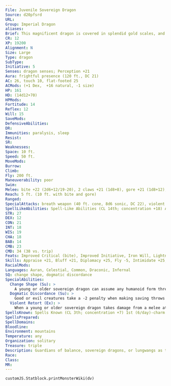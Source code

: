 ```yaml
---
File: Juvenile Sovereign Dragon
Source: d20pfsrd
URL: 
Group: Imperial Dragon
aliases: 
Brief: This magnificent dragon is covered in splendid gold scales, and horns jut from its head like a crown.
CR: 12
XP: 19200
Alignment: N
Size: Large
Type: dragon
SubType: 
Initiative: 5
Senses: dragon senses; Perception +21
Aura: frightful presence (120 ft., DC 21)
AC: 26, touch 10, flat-footed 25
ACMods: (+1 Dex,  +16 natural, -1 size)
HP: 161
HD: (14d12+70)
HPMods: 
Fortitude: 14
Reflex: 12
Will: 15
SaveMods: 
DefensiveAbilities: 
DR: 
Immunities: paralysis, sleep
Resist: 
SR: 
Weaknesses: 
Space: 10 ft.
Speed: 50 ft.
MoveMods: 
Burrow: 
Climb: 
Fly: 200 ft.
Maneuverability: poor
Swim: 
Melee: bite +22 (2d6+12/19-20), 2 claws +21 (1d8+8), gore +21 (1d8+12), tail slap +19 (1d8+12)
Reach: 5 ft. (10 ft. with bite and gore)
Ranged: 
SpecialAttacks: breath weapon (40 ft. cone, 8d6 sonic, DC 22), violent retort
SpellLikeAbilities: Spell-Like Abilities (CL 14th; concentration +18) At will-calm emotions (DC 16), detect evil/good
STR: 27
DEX: 12
CON: 21
INT: 18
WIS: 19
CHA: 18
BAB: 14
CMB: 23
CMD: 34 (38 vs. trip)
Feats: Improved Critical (bite), Improved Initiative, Iron Will, Lightning Reflexes, Multiattack, Persuasive, Weapon Focus (bite)
Skills: Appraise +21, Bluff +21, Diplomacy +25, Fly -5, Intimidate +25, Knowledge (arcana) +21, Knowledge (history) +21, Knowledge (nobility) +21, Perception +21, Sense Motive +21, Spellcraft +21
RacialMods: 
Languages: Auran, Celestial, Common, Draconic, Infernal
SQ: change shape, dogmatic discordance
SpecialAbilities:
  Change Shape (Su): >
    A young or older sovereign dragon can assume any humanoid form three times per day as polymorph.
  Dogmatic Discordance (Su): >
    Good or evil creatures take a -2 penalty when making saving throws against a sovereign dragon's spells, spell-like abilities, breath weapon, and aura.
  Violent Retort (Ex): >
    When a young or older sovereign dragon takes damage from a melee attack critical hit, it can, as an immediate action, make a claw or tail slap attack against the creature that made the critical hit.
SpellsKnown: Spells Known (CL 3th; concentration +7) 1st (6/day)-charm person (DC 15), color spray (DC 15), true strike 0 (at will)-daze (DC 14), detect magic, ghost sound, read magic, resistance
SpellsPrepared: 
SpellDomains: 
Bloodline: 
Environment: mountains
Temperature: any
Organization: solitary
Treasure: triple
Description: Guardians of balance, sovereign dragons, or lungwangs as they are also known, were placed in the skies by the gods themselves to safeguard harmony in the world.
Race: 
Class: 
MR: 
---
```

```dataviewjs
customJS.Statblock.printMonsterWiki(dv)
```
